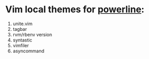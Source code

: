 # Vim local themes for [powerline][powerline]:

1. unite.vim
2. tagbar
3. rvm/rbenv version
4. syntastic
4. vimfiler
5. asyncommand


[powerline]: https://github.com/Lokaltog/powerline

